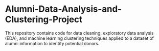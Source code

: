 # Alumni-Data-Analysis-and-Clustering-Project
This repository contains code for data cleaning, exploratory data analysis (EDA), and machine learning clustering techniques applied to a dataset of alumni information to identify potential donors.
